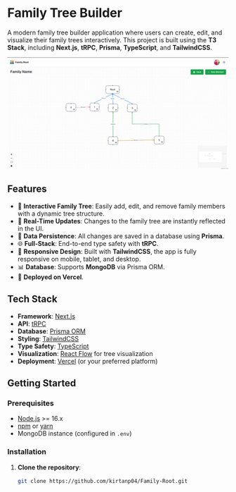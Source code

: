 # **Family Tree Builder**

A modern family tree builder application where users can create, edit, and visualize their family trees interactively. This project is built using the **T3 Stack**, including **Next.js**, **tRPC**, **Prisma**, **TypeScript**, and **TailwindCSS**.

![Family Tree Builder Preview](./public/Family-root-1.png)

## **Features**

- 🧬 **Interactive Family Tree**: Easily add, edit, and remove family members with a dynamic tree structure.
- 🔄 **Real-Time Updates**: Changes to the family tree are instantly reflected in the UI.
- 🔐 **Data Persistence**: All changes are saved in a database using **Prisma**.
- 🌐 **Full-Stack**: End-to-end type safety with **tRPC**.
- 🎨 **Responsive Design**: Built with **TailwindCSS**, the app is fully responsive on mobile, tablet, and desktop.
- 📊 **Database**: Supports **MongoDB** via Prisma ORM.
- 🚀 **Deployed on Vercel**.

## **Tech Stack**

- **Framework**: [Next.js](https://nextjs.org/)
- **API**: [tRPC](https://trpc.io/)
- **Database**: [Prisma ORM](https://www.prisma.io/)
- **Styling**: [TailwindCSS](https://tailwindcss.com/)
- **Type Safety**: [TypeScript](https://www.typescriptlang.org/)
- **Visualization**: [React Flow](https://reactflow.dev/) for tree visualization
- **Deployment**: [Vercel](https://vercel.com/) (or your preferred platform)

## **Getting Started**

### Prerequisites

- [Node.js](https://nodejs.org/) >= 16.x
- [npm](https://npmjs.com/) or [yarn](https://yarnpkg.com/)
- MongoDB instance (configured in `.env`)

### Installation

1. **Clone the repository**:

   ```bash
   git clone https://github.com/kirtanp04/Family-Root.git

   ```
